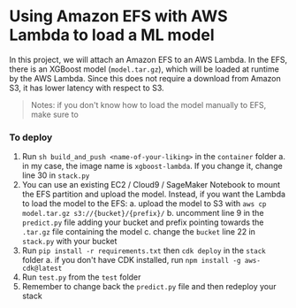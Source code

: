 # Using Amazon EFS with AWS Lambda to load a ML model

In this project, we will attach an Amazon EFS to an AWS Lambda. In the EFS, there is an XGBoost model (`model.tar.gz`), which will be loaded at runtime by the AWS Lambda. Since this does not require a download from Amazon S3, it has lower latency with respect to S3.

> Notes: if you don't know how to load the model manually to EFS, make sure to 

### To deploy

1. Run `sh build_and_push <name-of-your-liking>` in the `container` folder 
    a.  in my case, the image name is `xgboost-lambda`. If you change it, change line 30 in `stack.py`
2. You can use an existing EC2 / Cloud9 / SageMaker Notebook to mount the EFS partition and upload the model. Instead, if you want the Lambda to load the model to the EFS: 
    a. upload the model to S3 with `aws cp model.tar.gz s3://{bucket}/{prefix}/` 
    b. uncomment line 9 in the `predict.py` file adding your bucket and prefix pointing towards the `.tar.gz` file containing the model 
    c. change the `bucket` line 22 in `stack.py` with your bucket
3. Run `pip install -r requirements.txt` then `cdk deploy` in the `stack` folder
    a. if you don't have CDK installed, run `npm install -g aws-cdk@latest`
4. Run `test.py` from the `test` folder
5. Remember to change back the `predict.py` file and then redeploy your stack